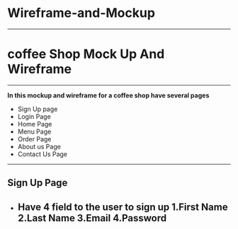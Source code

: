 # Wireframe-and-Mockup
---
#  coffee Shop Mock Up And Wireframe
---
**In this mockup and wireframe for a coffee shop have several pages**
- Sign Up page 
- Login Page
- Home Page
- Menu Page
- Order Page
- About us Page
- Contact Us Page
---
## Sign Up Page
- Have 4 field to the user to sign up
1.First Name
2.Last Name
3.Email
4.Password
  ---
  
